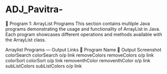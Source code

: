 # ADJ_Pavitra-
📌 Program 1: ArrayList Programs
This section contains multiple Java programs demonstrating the usage and functionality of ArrayList in Java. Each program showcases different operations and methods available with the ArrayList class.

Arraylist Programs — Output Links
🔹 Program Name	🔗 Output Screenshot
colorSearch	colorSearch o/p link
removeColors	removeColors o/p link
colorSort	colorSort o/p link
removenthColor	removenthColor o/p link
subListColors	subListColors o/p link
